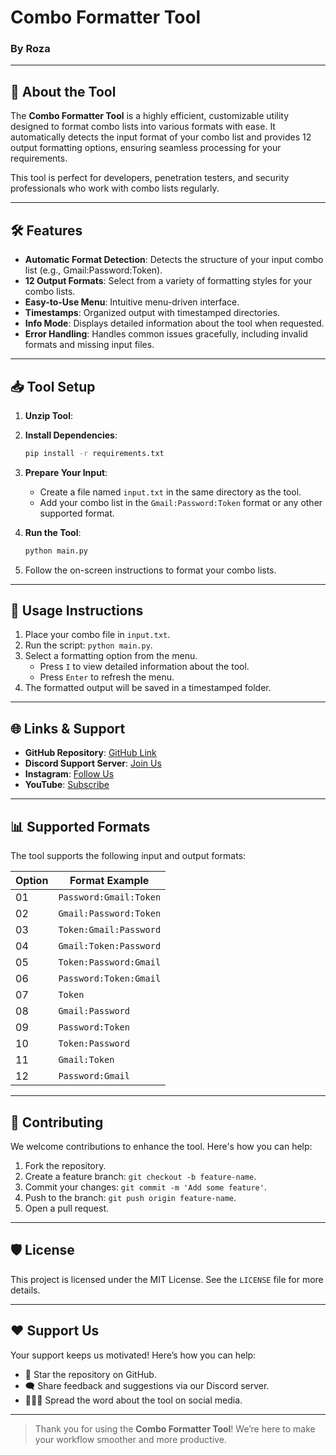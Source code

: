 # Combo Formatter Tool

### By **Roza**

---

## 🚀 About the Tool

The **Combo Formatter Tool** is a highly efficient, customizable utility designed to format combo lists into various formats with ease. It automatically detects the input format of your combo list and provides 12 output formatting options, ensuring seamless processing for your requirements.

This tool is perfect for developers, penetration testers, and security professionals who work with combo lists regularly.

---

## 🛠 Features

- **Automatic Format Detection**: Detects the structure of your input combo list (e.g., Gmail:Password:Token).
- **12 Output Formats**: Select from a variety of formatting styles for your combo lists.
- **Easy-to-Use Menu**: Intuitive menu-driven interface.
- **Timestamps**: Organized output with timestamped directories.
- **Info Mode**: Displays detailed information about the tool when requested.
- **Error Handling**: Handles common issues gracefully, including invalid formats and missing input files.

---

## 📥 Tool Setup

1. **Unzip Tool**:

2. **Install Dependencies**:

    ```bash
    pip install -r requirements.txt
    ```

3. **Prepare Your Input**:
    - Create a file named `input.txt` in the same directory as the tool.
    - Add your combo list in the `Gmail:Password:Token` format or any other supported format.

4. **Run the Tool**:

    ```bash
    python main.py
    ```

5. Follow the on-screen instructions to format your combo lists.

---

## 🎯 Usage Instructions

1. Place your combo file in `input.txt`.
2. Run the script: `python main.py`.
3. Select a formatting option from the menu.
   - Press `I` to view detailed information about the tool.
   - Press `Enter` to refresh the menu.
4. The formatted output will be saved in a timestamped folder.

---

## 🌐 Links & Support

- **GitHub Repository**: [GitHub Link](https://github.com/AxZeRxD/ComboFormatter)
- **Discord Support Server**: [Join Us](https://discord.gg/programmers)
- **Instagram**: [Follow Us](https://instagram.com/leveragers_hub)
- **YouTube**: [Subscribe](https://youtube.com/@nukersop)

---

## 📊 Supported Formats

The tool supports the following input and output formats:

| Option | Format Example         |
|--------|------------------------|
| 01     | `Password:Gmail:Token` |
| 02     | `Gmail:Password:Token` |
| 03     | `Token:Gmail:Password` |
| 04     | `Gmail:Token:Password` |
| 05     | `Token:Password:Gmail` |
| 06     | `Password:Token:Gmail` |
| 07     | `Token`                |
| 08     | `Gmail:Password`       |
| 09     | `Password:Token`       |
| 10     | `Token:Password`       |
| 11     | `Gmail:Token`          |
| 12     | `Password:Gmail`       |

---

## 🤝 Contributing

We welcome contributions to enhance the tool. Here's how you can help:

1. Fork the repository.
2. Create a feature branch: `git checkout -b feature-name`.
3. Commit your changes: `git commit -m 'Add some feature'`.
4. Push to the branch: `git push origin feature-name`.
5. Open a pull request.

---

## 🛡 License

This project is licensed under the MIT License. See the `LICENSE` file for more details.

---

## ❤️ Support Us

Your support keeps us motivated! Here’s how you can help:

- 🌟 Star the repository on GitHub.
- 🗨 Share feedback and suggestions via our Discord server.
- 🧑‍🤝‍🧑 Spread the word about the tool on social media.

---

>Thank you for using the **Combo Formatter Tool**! We’re here to make your workflow smoother and more productive.

